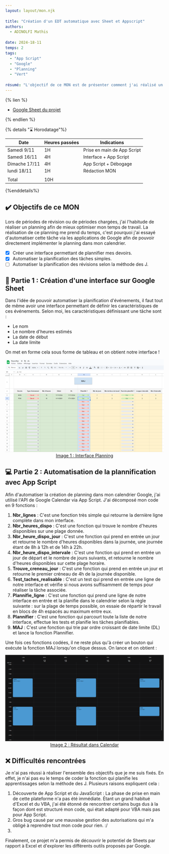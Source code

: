 ```yaml
---
layout: layout/mon.njk

title: "Création d'un EDT automatique avec Sheet et Appscript"
authors:
  - ADINOLFI Mathis

date: 2024-18-11
temps: 2
tags:
  - "App Script"
  - "Google"
  - "Planning"
  - "Vert"

résumé: "L'objectif de ce MON est de présenter comment j'ai réalisé un planning automatique via Google Sheets et App Script."
---
```

{% lien %}

- [Google Sheet du projet](https://docs.google.com/spreadsheets/d/1ZDfEpIXLgIXsJeGU5F7v9NztJjGoHtkYlqHFdQQd0kI/edit?usp=sharing)

{% endlien %}

{% details "⌛ Horodatage"%}

| Date          | Heures passées | Indications                 |
| ------------- | -------------- | --------------------------- |
| Samedi 9/11   | 1H             | Prise en main de App Script |
| Samedi 16/11  | 4H             | Interface + App Script      |
| Dimache 17/11 | 4H             | App Script + Débogage       |
| lundi 18/11   | 1H             | Rédaction MON               |
|               |                |                             |
| Total         | 10H            |                             |

{%enddetails%}

## ✔️ Objectifs de ce MON

Lors de périodes de révision ou de périodes chargées, j'ai l'habitude de réaliser un planning afin de mieux optimiser mon temps de travail. La réalisation de ce planning me prend du temps, c'est pourquoi j'ai essayé d'automatiser cette tâche via les applications de Google afin de pouvoir directement implémenter le planning dans mon calendrier.

- [x] Créer une interface permettant de plannifier mes devoirs.
- [x] Automatiser la planification des tâches simples.
- [ ] Automatiser la planification des révisions selon la méthode des J.

## 📄 Partie 1 : Création d'une interface sur Google Sheet

Dans l'idée de pouvoir automatiser la planification d'événements, il faut tout de même avoir une interface permettant de définir les caractéristiques de ces événements. Selon moi, les caractéristiques définissant une tâche sont :

- Le nom
- Le nombre d'heures estimés
- La date de début
- La date limite

On met en forme cela sous forme de tableau et on obtient notre interface !

<div style="text-align: center;">
    <img src="https://raw.githubusercontent.com/do-it-ecm/promo-2024-2025/main/Adinolfi-Mathis/mon/temps-2.1/Interface.PNG" width="800"/>
    <br>
    <u> Image 1 : Interface Planning </u>
</div>

## 💻 Partie 2 : Automatisation de la plannification avec App Script

Afin d'automatiser la création de planning dans mon calendrier Google, j'ai utilisé l'API de Google Calendar via App Script. J'ai décomposé mon code en 9 fonctions :

1) **Nbr_lignes** : C'est une fonction très simple qui retourne la dernière ligne complète dans mon interface.
2) **Nbr_heures_dispo** : C'est une fonction qui trouve le nombre d'heures disponibles sur une plage donnée.
3) **Nbr_heure_dispo_jour** : C'est une fonction qui prend en entrée un jour et retourne le nombre d'heures disponibles dans la journée, une journée étant de 8h à 12h et de 14h à 22h.
4) **Nbr_heure_dispo_intervale** : C'est une fonction qui prend en entrée un jour de départ et le nombre de jours suivants, et retourne le nombre d'heures disponibles sur cette plage horaire.
5) **Trouve_creneau_jour** : C'est une fonction qui prend en entrée un jour et retourne le premier créneau de 4h de la journée disponible.
6) **Test_taches_realisable** : C'est un test qui prend en entrée une ligne de notre interface et vérifie si nous avons suffisamment de temps pour réaliser la tâche associée.
7) **Plannifie_ligne** : C'est une fonction qui prend une ligne de notre interface en entrée et la planifie dans le calendrier selon la règle suivante : sur la plage de temps possible, on essaie de répartir le travail en blocs de 4h espacés au maximum entre eux.
8) **Plannifier** : C'est une fonction qui parcourt toute la liste de notre interface, effectue les tests et planifie les tâches planifiables.
9) **MAJ** : C'est une fonction qui trie par ordre croissant de date limite (DL) et lance la fonction Plannifier.

Une fois ces fonctions codées, il ne reste plus qu'à créer un bouton qui exécute la fonction MAJ lorsqu'on clique dessus. On lance et on obtient :

<div style="text-align: center;">
    <img src="https://raw.githubusercontent.com/do-it-ecm/promo-2024-2025/main/Adinolfi-Mathis/mon/temps-2.1/Resultat.PNG" width="800"/>
    <br>
    <u> Image 2 : Résultat dans Calendar</u>
</div>

## ❌ Difficultés rencontrées

Je n'ai pas réussi à réaliser l'ensemble des objectifs que je me suis fixés. En effet, je n'ai pas eu le temps de coder la fonction qui planifie les apprentissages selon la méthode des J. Plusieurs raisons expliquent cela :

1) Découverte de App Script et du JavaScript : La phase de prise en main de cette plateforme n'a pas été immédiate. Étant un grand habitué d'Excel et du VBA, j'ai été étonné de rencontrer certains bugs dus à la façon dont est structuré mon code, qui était adapté pour VBA mais pas pour App Script.
2) Gros bug causé par une mauvaise gestion des autorisations qui m'a obligé à reprendre tout mon code pour rien. :/
3)
Finalement, ce projet m'a permis de découvrir le potentiel de Sheets par rapport à Excel et d'explorer les différents outils proposés par Google.